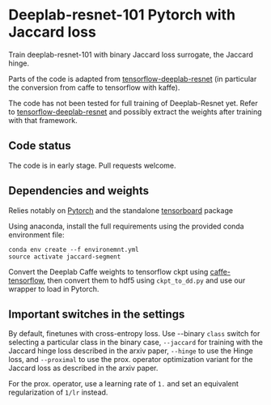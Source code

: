 # Deeplab-resnet-101 Pytorch with Jaccard loss

Train deeplab-resnet-101 with binary Jaccard loss surrogate, the Jaccard hinge.

Parts of the code is adapted from [tensorflow-deeplab-resnet](https://github.com/DrSleep/) (in particular the conversion from caffe to tensorflow with kaffe).

The code has not been tested for full training of Deeplab-Resnet yet. Refer to [tensorflow-deeplab-resnet](https://github.com/DrSleep/tensorflow-deeplab-resnet) and possibly extract the weights after training with that framework.

## Code status
The code is in early stage. Pull requests welcome.

## Dependencies and weights
Relies notably on [Pytorch](http://pytorch.org/) and the standalone [tensorboard](https://github.com/dmlc/tensorboard/tree/master/python) package

Using anaconda, install the full requirements using the provided conda environment file:
```
conda env create --f environemnt.yml
source activate jaccard-segment
```

Convert the Deeplab Caffe weights to tensorflow ckpt using [caffe-tensorflow](https://github.com/ethereon/caffe-tensorflow), then convert them to hdf5 using `ckpt_to_dd.py` and use our wrapper to load in Pytorch.

## Important switches in the settings
By default, finetunes with cross-entropy loss. Use --binary `class` switch for selecting a particular class in the binary case, `--jaccard` for training with the Jaccard hinge loss described in the arxiv paper, `--hinge` to use the Hinge loss, and `--proximal` to use the prox. operator optimization variant for the Jaccard loss as described in the arxiv paper.

For the prox. operator, use a learning rate of `1.` and set an equivalent regularization of `1/lr` instead.
